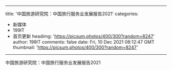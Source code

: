 
---
title: '中国旅游研究院：中国旅行服务业发展报告2021'
categories: 
 - 新媒体
 - 199IT
 - 首页更新
headimg: 'https://picsum.photos/400/300?random=8247'
author: 199IT
comments: false
date: Fri, 10 Dec 2021 08:12:47 GMT
thumbnail: 'https://picsum.photos/400/300?random=8247'
---

<div>   
中国旅游研究院：中国旅行服务业发展报告2021  
</div>
            